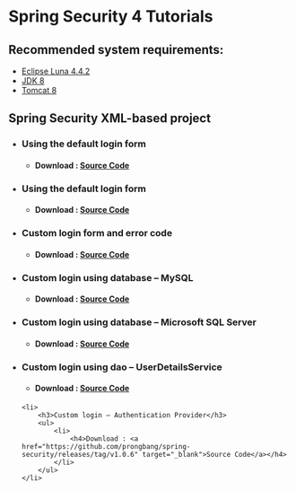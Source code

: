 # Spring Security 4 Tutorials
<h2>Recommended system requirements:</h2>
<ul>
	<li><a href="https://www.eclipse.org/downloads/packages/release/Luna/SR2" target="_blank">Eclipse Luna 4.4.2</a></li>
	<li><a href="http://www.oracle.com/technetwork/java/javase/downloads/jdk8-downloads-2133151.html" target="_blank">JDK 8</a></li>
	<li><a href="https://tomcat.apache.org/download-80.cgi" target="_blank">Tomcat 8</a></li>
</ul>
<h2>Spring Security XML-based project</h2>
<ul>
	<li>
		<h3>Using the default login form</h3>
		<ul>
			<li>
				<h4>Download : <a href="https://github.com/prongbang/spring-security/releases/tag/v1.0.0" target="_blank">Source Code</a></h4>
			</li>
		</ul>
	</li>
	<li>
		<h3>Using the default login form</h3>
		<ul>
			<li>
				<h4>Download : <a href="https://github.com/prongbang/spring-security/releases/tag/v1.0.1" target="_blank">Source Code</a></h4>
			</li>
		</ul>
	</li>
	<li>
		<h3>Custom login form and error code</h3>
		<ul>
			<li>
				<h4>Download : <a href="https://github.com/prongbang/spring-security/releases/tag/v1.0.2" target="_blank">Source Code</a></h4>
			</li>
		</ul>
	</li>
	<li>
		<h3>Custom login using database – MySQL</h3>
		<ul>
			<li>
				<h4>Download : <a href="https://github.com/prongbang/spring-security/releases/tag/v1.0.3" target="_blank">Source Code</a></h4>
			</li>
		</ul>
	</li>
	<li>
		<h3>Custom login using database – Microsoft SQL Server</h3>
		<ul>
			<li>
				<h4>Download : <a href="https://github.com/prongbang/spring-security/releases/tag/v1.0.4" target="_blank">Source Code</a></h4>
			</li>
		</ul>
	</li>
	<li>
		<h3>Custom login using dao – UserDetailsService</h3>
		<ul>
			<li>
				<h4>Download : <a href="https://github.com/prongbang/spring-security/releases/tag/v1.0.5" target="_blank">Source Code</a></h4>
			</li>
		</ul>
	</li>

	<li>
		<h3>Custom login – Authentication Provider</h3>
		<ul>
			<li>
				<h4>Download : <a href="https://github.com/prongbang/spring-security/releases/tag/v1.0.6" target="_blank">Source Code</a></h4>
			</li>
		</ul>
	</li>
	
</ul>
